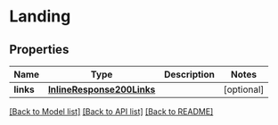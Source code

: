 # Landing

## Properties
Name | Type | Description | Notes
------------ | ------------- | ------------- | -------------
**links** | [**InlineResponse200Links**](InlineResponse200Links.md) |  | [optional] 

[[Back to Model list]](../README.md#documentation-for-models) [[Back to API list]](../README.md#documentation-for-api-endpoints) [[Back to README]](../README.md)


